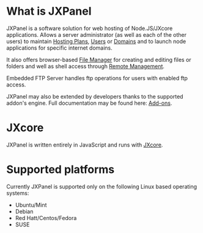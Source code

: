 
# What is JXPanel

JXPanel is a software solution for web hosting of Node.JS/JXcore applications.
Allows a server administrator (as well as each of the other users) to maintain [Hosting Plans](hostingp.markdown), [Users](users.markdown) or [Domains](domains.markdown)
and to launch node applications for specific internet domains.

It also offers browser-based [File Manager](filem.markdown) for creating and editing files or folders and well as shell access through [Remote Management](remotem.markdown).

Embedded FTP Server handles ftp operations for users with enabled ftp access.

JXPanel may also be extended by developers thanks to the supported addon's engine.
Full documentation may be found here: [Add-ons](addons_api.markdown).

# JXcore

JXPanel is written entirely in JavaScript and runs with [JXcore](http://www.jxcore.com).

# Supported platforms

Currently JXPanel is supported only on the following Linux based operating systems:

* Ubuntu/Mint
* Debian
* Red Hatt/Centos/Fedora
* SUSE